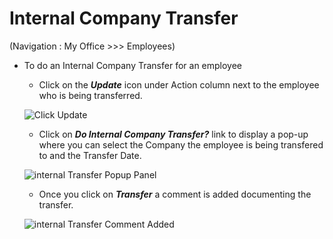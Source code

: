Internal Company Transfer
=========

(Navigation : My Office >>> Employees)

- To do an Internal Company Transfer for an employee
    - Click on the _**Update**_ icon under Action column next to the employee who is being transferred.

    ![Click Update](../../images/manage-employees/click_update.png)

    - Click on _**Do Internal Company Transfer?**_ link to display a pop-up where you can select the Company the employee is being transfered to and the Transfer Date.

    ![internal Transfer Popup Panel](../../images/manage-employees/internal_transfer_popup_panel.png)

    - Once you click on _**Transfer**_ a comment is added documenting the transfer. 

    ![internal Transfer Comment Added](../../images/manage-employees/internal_transfer_comment_added.png)

